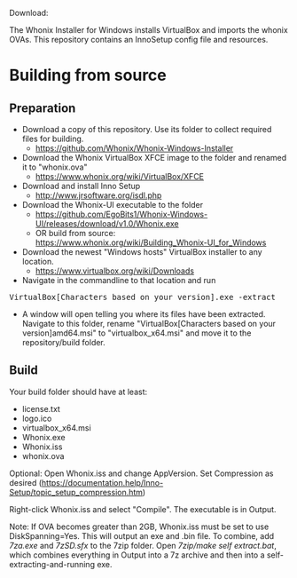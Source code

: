Download:

The Whonix Installer for Windows installs VirtualBox and imports the whonix OVAs. This repository contains an InnoSetup config file and resources.

# Building from source

## Preparation

* Download a copy of this repository. Use its folder to collect required files for building.
  * https://github.com/Whonix/Whonix-Windows-Installer
* Download the Whonix VirtualBox XFCE image to the folder and renamed it to "whonix.ova"
  * https://www.whonix.org/wiki/VirtualBox/XFCE
* Download and install Inno Setup
  * http://www.jrsoftware.org/isdl.php
* Download the Whonix-UI executable to the folder
  * https://github.com/EgoBits1/Whonix-Windows-UI/releases/download/v1.0/Whonix.exe
  * OR build from source: https://www.whonix.org/wiki/Building_Whonix-UI_for_Windows
* Download the newest "Windows hosts" VirtualBox installer to any location. 
  * https://www.virtualbox.org/wiki/Downloads
* Navigate in the commandline to that location and run 
<pre>
VirtualBox[Characters based on your version].exe -extract
</pre>
  * A window will open telling you where its files have been extracted. Navigate to this folder, rename "VirtualBox[Characters based on your version]amd64.msi" to "virtualbox_x64.msi" and move it to the repository/build folder.

## Build

Your build folder should have at least:

* license.txt
* logo.ico
* virtualbox_x64.msi
* Whonix.exe
* Whonix.iss
* whonix.ova

Optional: Open Whonix.iss and change AppVersion. Set Compression as desired (https://documentation.help/Inno-Setup/topic_setup_compression.htm)

Right-click Whonix.iss and select "Compile". The executable is in Output.

Note: If OVA becomes greater than 2GB, Whonix.iss must be set to use DiskSpanning=Yes. This will output an exe and .bin file. To combine, add *7za.exe* and *7zSD.sfx* to the 7zip folder. Open *7zip/make self extract.bat*, which combines everything in Output into a 7z archive and then into a self-extracting-and-running exe. 
